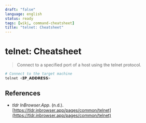 ```yaml
---
draft: "false"
language: english
status: ready
tags: [wiki, command-cheatsheet]
title: "telnet: Cheatsheet"
---
```


# telnet: Cheatsheet

> Connect to a specified port of a host using the telnet protocol.

```bash
# Connect to the target machine
telnet <𝗜𝗣_𝗔𝗗𝗗𝗥𝗘𝗦𝗦>
```

## References

- _tldr InBrowser.App_. (n.d.). [https://tldr.inbrowser.app/pages/common/telnet](https://tldr.inbrowser.app/pages/common/telnet)

